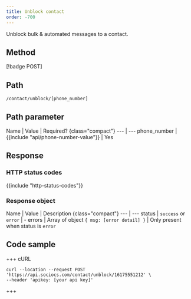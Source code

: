 ```yaml
---
title: Unblock contact
order: -700
---
```


Unblock bulk & automated messages to a contact.

## Method

[!badge POST]

## Path

`/contact/unblock/[phone_number]`

## Path parameter

Name | Value | Required? {class="compact"}
--- | ---
phone_number | {{include "api/phone-number-value"}} | Yes

## Response

### HTTP status codes

{{include "http-status-codes"}}

### Response object

Name | Value | Description {class="compact"}
--- | ---
status | `success` or `error` | -
errors | Array of object `{ msg: [error detail] }` | Only present when status is `error`

## Code sample

+++ cURL

```shell
curl --location --request POST 'https://api.sociocs.com/contact/unblock/16175551212' \
--header 'apikey: [your api key]'
```

+++

